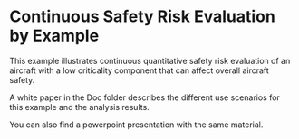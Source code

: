 # Continuous Safety Risk Evaluation by Example

This example illustrates continuous quantitative safety risk evaluation of an aircraft with a low criticality component that can affect overall aircraft safety.

A white paper in the Doc folder describes the different use scenarios for this example and the analysis results. 

You can also find a powerpoint presentation with the same material.
